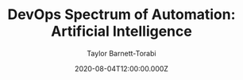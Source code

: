 ---
title: "DevOps Spectrum of Automation: Artificial Intelligence"
date: 2020-08-04T12:00:00.000Z
author: Taylor Barnett-Torabi
summary: "What is the right direction forward with AI systems in operations"
tags:
  - post
remoteURL: https://www.transposit.com/devops-blog/devops/ai-devops-spectrum-of-automation/
remoteBaseURL: transposit.com
---